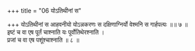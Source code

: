 +++
title = "06 योऽतिथीनां स"

+++
योऽतिथीनां स आहवनीयो योऽन्नकरणः स दक्षिणाग्निर्यो वेश्मनि स गार्हपत्यः ॥॥ ७ ॥  
इष्टं च वा एष पूर्तं चाश्नाति यः पूर्वोतिथेरश्नाति ।  
प्रजां च वा एष पशूंश्चाश्नाति ॥ ८ ॥